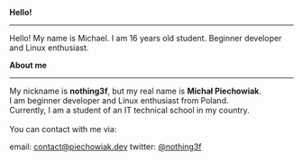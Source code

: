 <body>
    <b>Hello!</b>
    <hr>
    <p class="left">
        Hello! My name is Michael. I am 16 years old student. Beginner developer and Linux enthusiast.
    </p>
    <b>About me</b>
    <hr>
    <p class="left">
        My nickname is <strong>nothing3f</strong>, but my real name is <strong>Michał Piechowiak</strong>.
        <br> I am beginner developer and Linux enthusiast from Poland.
        <br> Currently, I am a student of an IT technical school in my country.
        <br>
        <br> You can contact with me via:
    </p>
    email: <a href="mailto:contact@piechowiak.dev">contact@piechowiak.dev</a>
    twitter: <a href="https://twitter.com/nothing3f">@nothing3f</a>
</body>
